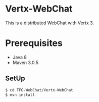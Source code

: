 # Vertx-WebChat

This is a distributed WebChat with Vertx 3.

# Prerequisites

* Java 8
* Maven 3.0.5

## SetUp

```sh
$ cd TFG-WebChat/Vertx-WebChat
$ mvn install
```
